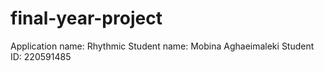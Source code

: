 # final-year-project
Application name: Rhythmic
Student name: Mobina Aghaeimaleki
Student ID: 220591485
